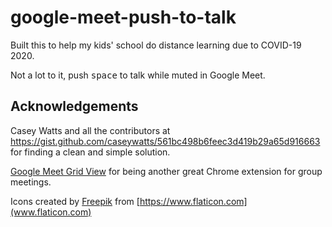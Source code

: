 # google-meet-push-to-talk

Built this to help my kids' school do distance learning due to COVID-19 2020.

Not a lot to it, push <kbd>space</kbd> to talk while muted in Google Meet.

## Acknowledgements

Casey Watts and all the contributors at https://gist.github.com/caseywatts/561bc498b6feec3d419b29a65d916663 for finding a clean and simple solution.

[Google Meet Grid View](https://chrome.google.com/webstore/detail/google-meet-grid-view/bjkegbgpfgpikgkfidhcihhiflbjgfic?hl=en-US) for being another great Chrome extension for group meetings.

Icons created by [Freepik](https://www.flaticon.com/authors/freepik) from [https://www.flaticon.com](www.flaticon.com)
